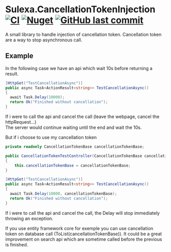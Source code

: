 # Sulexa.CancellationTokenInjection [![CI](https://github.com/Sulexa/Sulexa.CancellationTokenInjection/actions/workflows/CICD.yml/badge.svg?branch=main)](https://github.com/Sulexa/Sulexa.CancellationTokenInjection/actions/workflows/CICD.yml) [![Nuget](https://img.shields.io/nuget/v/Sulexa.CancellationTokenInjection.svg?style=flat)](https://www.nuget.org/packages/Sulexa.CancellationTokenInjection) [![GitHub last commit](https://img.shields.io/github/last-commit/Sulexa/Sulexa.CancellationTokenInjection.svg?style=flat)](https://github.com/Sulexa/Sulexa.CancellationTokenInjection/commits/master)

A small library to handle injection of cancellation token.
Cancellation token are a way to stop asynchronous call.

## Example

In the following case we have an api which wait 10s before returning a result.
```csharp
[HttpGet("TestCancellationAsync")]
public async Task<ActionResult<string>> TestCancellationAsync()
{
  await Task.Delay(10000);
  return Ok("Finished without cancellation");
}
```
If i were to call the api and cancel the call (leave the webpage, cancel the httpRequest...)  
The server would continue waiting until the end and wait the 10s.

But if i choose to use my cancellation token
```csharp
private readonly CancellationTokenBase cancellationTokenBase;

public CancellationTokenTestController(CancellationTokenBase cancellationTokenBase)
{
    this.cancellationTokenBase = cancellationTokenBase;
}

[HttpGet("TestCancellationAsync")]
public async Task<ActionResult<string>> TestCancellationAsync()
{
  await Task.Delay(10000, cancellationTokenBase);
  return Ok("Finished without cancellation");
}
```
If i were to call the api and cancel the call, the Delay will stop immediately throwing an exception.

If you use entity framework core for exemple you can use cancellation token on database call (ToList(cancellationTokenBase)).
It could be a great improvement on search api which are sometime called before the previous is finished.
